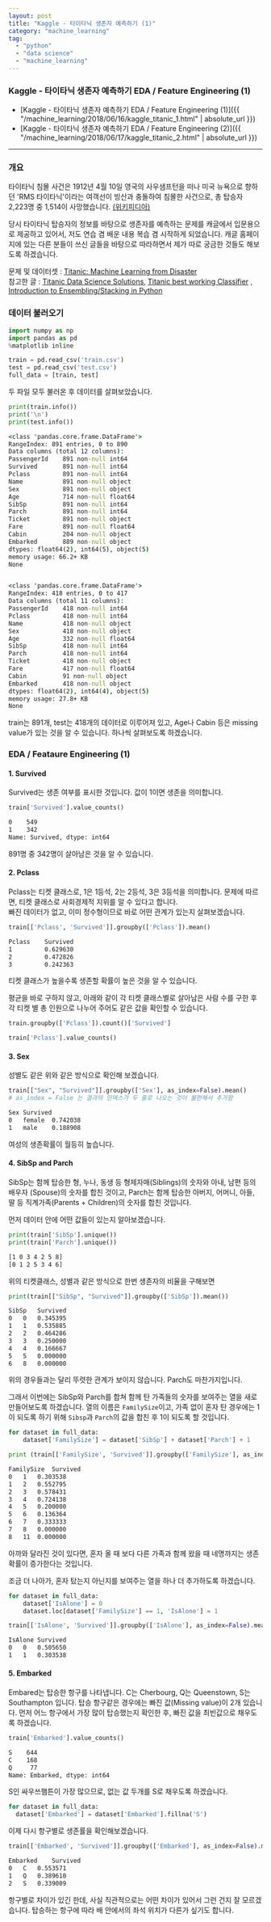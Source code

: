 ```yaml
---
layout: post
title: "Kaggle - 타이타닉 생존자 예측하기 (1)"
category: "machine_learning"
tag:
  - "python"
  - "data science"
  - "machine_learning"
---
```


### Kaggle - 타이타닉 생존자 예측하기 EDA / Feature Engineering (1)


- [Kaggle - 타이타닉 생존자 예측하기 EDA / Feature Engineering (1)]({{ "/machine_learning/2018/06/16/kaggle_titanic_1.html" | absolute_url }})  
- [Kaggle - 타이타닉 생존자 예측하기 EDA / Feature Engineering (2)]({{ "/machine_learning/2018/06/17/kaggle_titanic_2.html" | absolute_url }})


___


### **개요**  
 타이타닉 침몰 사건은 1912년 4월 10일 영국의 사우샘프턴을 떠나 미국 뉴욕으로 향하던 'RMS 타이타닉'이라는 여객선이 빙산과 충돌하여 침몰한 사건으로, 총 탑승자 2,223명 중 1,514이 사망했습니다. [(위키피디아)](https://ko.wikipedia.org/wiki/RMS_%ED%83%80%EC%9D%B4%ED%83%80%EB%8B%89)  

 당시 타이타닉 탑승자의 정보를 바탕으로 생존자를 예측하는 문제를 캐글에서 입문용으로 제공하고 있어서, 저도 연습 겸 배운 내용 복습 겸 시작하게 되었습니다. 캐글 홈페이지에 있는 다른 분들이 쓰신 글들을 바탕으로 따라하면서 제가 따로 궁금한 것들도 해보도록 하겠습니다.


문제 및 데이터셋 : [Titanic: Machine Learning from Disaster](https://www.kaggle.com/c/titanic)   
참고한 글 : [Titanic Data Science Solutions](https://www.kaggle.com/startupsci/titanic-data-science-solutions), [Titanic best working Classifier](https://www.kaggle.com/sinakhorami/titanic-best-working-classifier)
, [Introduction to Ensembling/Stacking in Python](https://www.kaggle.com/arthurtok/introduction-to-ensembling-stacking-in-python)  




### **데이터 불러오기**  


```python
import numpy as np
import pandas as pd
%matplotlib inline

train = pd.read_csv('train.csv')
test = pd.read_csv('test.csv')
full_data = [train, test]
```

두 파일 모두 불러온 후 데이터를 살펴보았습니다.
```python
print(train.info())
print('\n')
print(test.info())
```

```cmd
<class 'pandas.core.frame.DataFrame'>
RangeIndex: 891 entries, 0 to 890
Data columns (total 12 columns):
PassengerId    891 non-null int64
Survived       891 non-null int64
Pclass         891 non-null int64
Name           891 non-null object
Sex            891 non-null object
Age            714 non-null float64
SibSp          891 non-null int64
Parch          891 non-null int64
Ticket         891 non-null object
Fare           891 non-null float64
Cabin          204 non-null object
Embarked       889 non-null object
dtypes: float64(2), int64(5), object(5)
memory usage: 66.2+ KB
None


<class 'pandas.core.frame.DataFrame'>
RangeIndex: 418 entries, 0 to 417
Data columns (total 11 columns):
PassengerId    418 non-null int64
Pclass         418 non-null int64
Name           418 non-null object
Sex            418 non-null object
Age            332 non-null float64
SibSp          418 non-null int64
Parch          418 non-null int64
Ticket         418 non-null object
Fare           417 non-null float64
Cabin          91 non-null object
Embarked       418 non-null object
dtypes: float64(2), int64(4), object(5)
memory usage: 27.8+ KB
None
```

train는 891개, test는 418개의 데이터로 이루어져 있고, Age나 Cabin 등은 missing value가 있는 것을 알 수 있습니다. 하나씩 살펴보도록 하겠습니다.

### **EDA / Feataure Engineering (1)**
#### 1. Survived
Survived는 생존 여부를 표시한 것입니다. 값이 1이면 생존을 의미합니다.

```python
train['Survived'].value_counts()
```
```cmd
0    549
1    342
Name: Survived, dtype: int64
```
891명 중 342명이 살아남은 것을 알 수 있습니다.

#### 2. Pclass  
Pclass는 티켓 클래스로, 1은 1등석, 2는 2등석, 3은 3등석을 의미합니다. 문제에 따르면, 티켓 클래스로 사회경제적 지위를 알 수 있다고 합니다.  
빠진 데이터가 없고, 이미 정수형이므로 바로 어떤 관계가 있는지 살펴보겠습니다.


```python
train[['Pclass', 'Survived']].groupby(['Pclass']).mean()
```

```cmd
Pclass    Survived   
1         0.629630
2         0.472826
3         0.242363
```

티켓 클래스가 높을수록 생존할 확률이 높은 것을 알 수 있습니다.  

평균을 바로 구하지 않고, 아래와 같이 각 티켓 클래스별로 살아남은 사람 수를 구한 후 각 티켓 별 총 인원으로 나누어 주어도 같은 값을 확인할 수 있습니다.
```python
train.groupby(['Pclass']).count()['Survived']
```
```python
train['Pclass'].value_counts()
```

#### 3. Sex  
성별도 같은 위와 같은 방식으로 확인해 보겠습니다.

```python
train[["Sex", "Survived"]].groupby(['Sex'], as_index=False).mean()
# as_index = False 는 결과의 인덱스가 두 줄로 나오는 것이 불편해서 추가함
````
```cmd
Sex	Survived
0	female	0.742038
1	male	0.188908
```
여성의 생존확률이 월등히 높습니다.

#### 4. SibSp and Parch
SibSp는 함께 탑승한 형, 누나, 동생 등 형제자매(Siblings)의 숫자와 아내, 남편 등의 배우자 (Spouse)의 숫자를 합친 것이고, Parch는 함께 탑승한 아버지, 어머니, 아들, 딸 등 직계가족(Parents + Children)의 숫자를 합친 것입니다.

먼저 데이터 안에 어떤 값들이 있는지 알아보겠습니다.
```python
print(train['SibSp'].unique())
print(train['Parch'].unique())
```
```cmd
[1 0 3 4 2 5 8]
[0 1 2 5 3 4 6]
```  


위의 티켓클래스, 성별과 같은 방식으로 한번 생존자의 비율을 구해보면  


```python
print(train[["SibSp", "Survived"]].groupby(['SibSp']).mean())
```
```cmd
SibSp	Survived
0	0	0.345395
1	1	0.535885
2	2	0.464286
3	3	0.250000
4	4	0.166667
5	5	0.000000
6	8	0.000000
```
위의 경우들과는 달리 뚜렷한 관계가 보이지 않습니다. Parch도 마찬가지입니다.


그래서 이번에는 SibSp와 Parch를 합쳐 함께 탄 가족들의 숫자를 보여주는 열을 새로 만들어보도록 하겠습니다. 열의 이름은 ```FamilySize```이고, 가족 없이 혼자 탄 경우에는 1이 되도록 하기 위해 ```Sibsp```과 ```Parch```의 값을 합친 후 1이 되도록 할 것입니다.


```python
for dataset in full_data:
    dataset['FamilySize'] = dataset['SibSp'] + dataset['Parch'] + 1
```
```python
print (train[['FamilySize', 'Survived']].groupby(['FamilySize'], as_index=False).mean())
```

```cmd
FamilySize	Survived
0	1	0.303538
1	2	0.552795
2	3	0.578431
3	4	0.724138
4	5	0.200000
5	6	0.136364
6	7	0.333333
7	8	0.000000
8	11	0.000000
```

아까와 달라진 것이 있다면, 혼자 올 때 보다 다른 가족과 함께 왔을 때 네명까지는 생존 확률이 증가한다는 것입니다.   

조금 더 나아가, 혼자 탔는지 아닌지를 보여주는 열을 하나 더 추가하도록 하겠습니다.

```python
for dataset in full_data:
    dataset['IsAlone'] = 0
    dataset.loc[dataset['FamilySize'] == 1, 'IsAlone'] = 1
```
```python
train[['IsAlone', 'Survived']].groupby(['IsAlone'], as_index=False).mean()
```

```cmd
IsAlone	Survived
0	0	0.505650
1	1	0.303538
```


#### 5. Embarked  
Embared는 탑승한 항구를 나타냅니다. C는 Cherbourg, Q는 Queenstown, S는 Southampton 입니다. 탑승 항구같은 경우에는 빠진 값(Missing value)이 2개 있습니다. 먼저 어느 항구에서 가장 많이 탑승했는지 확인한 후, 빠진 값을 최빈값으로 채우도록 하겠습니다.

```python
train['Embarked'].value_counts()
```
```cmd
S    644
C    168
Q     77
Name: Embarked, dtype: int64
```

S인  싸우쓰햄튼이 가장 많으므로, 없는 값 두개를 S로 채우도록 하겠습니다.
```python
for dataset in full_data:
  dataset['Embarked'] = dataset['Embarked'].fillna('S')
```

이제 다시 항구별로 생존률을 확인해보겠습니다.
```python
train[['Embarked', 'Survived']].groupby(['Embarked'], as_index=False).mean()
```

```cmd
Embarked	Survived
0	C	0.553571
1	Q	0.389610
2	S	0.339009
```
항구별로 차이가 있긴 한데, 사실 직관적으로는 어떤 차이가 있어서 그런 건지 잘 모르겠습니다. 탑승하는 항구에 따라 배 안에서의 좌석 위치가 다른가 싶기도 합니다.

